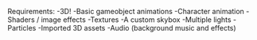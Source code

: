 Requirements:
    -3D!
    -Basic gameobject animations
    -Character animation
    -Shaders / image effects
    -Textures
    -A custom skybox
    -Multiple lights
    -Particles
    -Imported 3D assets
    -Audio (background music and effects)
